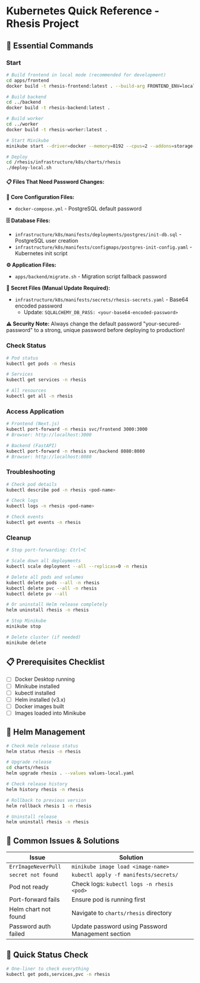 # Kubernetes Quick Reference - Rhesis Project

## 🚀 Essential Commands
### Start
```bash
# Build frontend in local mode (recommended for development)
cd apps/frontend
docker build -t rhesis-frontend:latest . --build-arg FRONTEND_ENV=local

# Build backend
cd ../backend
docker build -t rhesis-backend:latest .

# Build worker
cd ../worker
docker build -t rhesis-worker:latest .

# Start Minikube
minikube start --driver=docker --memory=8192 --cpus=2 --addons=storage-provisioner --addons=default-storageclass

# Deploy 
cd /rhesis/infrastructure/k8s/charts/rhesis
./deploy-local.sh

```


#### 📋 Files That Need Password Changes:

**🔧 Core Configuration Files:**
- `docker-compose.yml` - PostgreSQL default password

**🗄️ Database Files:**
- `infrastructure/k8s/manifests/deployments/postgres/init-db.sql` - PostgreSQL user creation
- `infrastructure/k8s/manifests/configmaps/postgres-init-config.yaml` - Kubernetes init script

**⚙️ Application Files:**
- `apps/backend/migrate.sh` - Migration script fallback password

**🔐 Secret Files (Manual Update Required):**
- `infrastructure/k8s/manifests/secrets/rhesis-secrets.yaml` - Base64 encoded password
  - Update: `SQLALCHEMY_DB_PASS: <your-base64-encoded-password>`


**⚠️ Security Note:** Always change the default password "your-secured-password" to a strong, unique password before deploying to production!

### Check Status
```bash
# Pod status
kubectl get pods -n rhesis

# Services
kubectl get services -n rhesis

# All resources
kubectl get all -n rhesis
```

### Access Application
```bash
# Frontend (Next.js)
kubectl port-forward -n rhesis svc/frontend 3000:3000
# Browser: http://localhost:3000

# Backend (FastAPI)
kubectl port-forward -n rhesis svc/backend 8080:8080
# Browser: http://localhost:8080
```



### Troubleshooting
```bash
# Check pod details
kubectl describe pod -n rhesis <pod-name>

# Check logs
kubectl logs -n rhesis <pod-name>

# Check events
kubectl get events -n rhesis
```

### Cleanup
```bash
# Stop port-forwarding: Ctrl+C

# Scale down all deployments
kubectl scale deployment --all --replicas=0 -n rhesis

# Delete all pods and volumes
kubectl delete pods --all -n rhesis
kubectl delete pvc --all -n rhesis
kubectl delete pv --all

# Or uninstall Helm release completely
helm uninstall rhesis -n rhesis

# Stop Minikube
minikube stop

# Delete cluster (if needed)
minikube delete
```

## 📋 Prerequisites Checklist

- [ ] Docker Desktop running
- [ ] Minikube installed
- [ ] kubectl installed
- [ ] Helm installed (v3.x)
- [ ] Docker images built
- [ ] Images loaded into Minikube

## 🚀 Helm Management

```bash
# Check Helm release status
helm status rhesis -n rhesis

# Upgrade release
cd charts/rhesis
helm upgrade rhesis . --values values-local.yaml

# Check release history
helm history rhesis -n rhesis

# Rollback to previous version
helm rollback rhesis 1 -n rhesis

# Uninstall release
helm uninstall rhesis -n rhesis
```

## 🔧 Common Issues & Solutions

| Issue | Solution |
|-------|----------|
| `ErrImageNeverPull` | `minikube image load <image-name>` |
| `secret not found` | `kubectl apply -f manifests/secrets/` |
| Pod not ready | Check logs: `kubectl logs -n rhesis <pod>` |
| Port-forward fails | Ensure pod is running first |
| Helm chart not found | Navigate to `charts/rhesis` directory |
| Password auth failed | Update password using Password Management section |

## 📱 Quick Status Check
```bash
# One-liner to check everything
kubectl get pods,services,pvc -n rhesis
```
